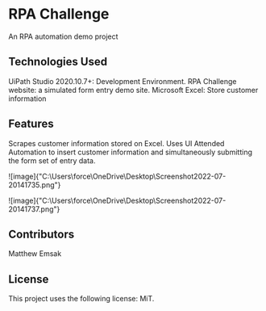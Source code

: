 # <strong> RPA Challenge </strong>
An RPA automation demo project

## <strong> Technologies Used </strong>
UiPath Studio 2020.10.7+: Development Environment.
RPA Challenge website: a simulated form entry demo site.
Microsoft Excel: Store customer information

## <strong> Features </strong>
Scrapes customer information stored on Excel. Uses UI Attended Automation to insert customer information and simultaneously submitting the form set of entry data.


![image]{"C:\Users\force\OneDrive\Desktop\Screenshot2022-07-20141735.png"}

![image]{"C:\Users\force\OneDrive\Desktop\Screenshot2022-07-20141737.png"}

## <strong> Contributors </strong>
Matthew Emsak

## <strong> License </strong>
This project uses the following license: MiT.
